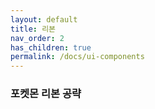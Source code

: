 ```yaml
---
layout: default
title: 리본
nav_order: 2
has_children: true
permalink: /docs/ui-components
---
```

### 포켓몬 리본 공략
